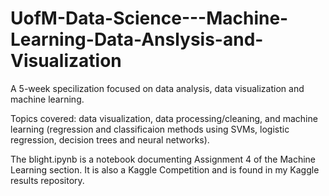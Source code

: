 # UofM-Data-Science---Machine-Learning-Data-Anslysis-and-Visualization
A 5-week specilization focused on data analysis, data visualization and machine learning.

Topics covered: data visualization, data processing/cleaning, and machine learning (regression and classificaion methods using SVMs, logistic regression, decision trees and neural networks).

The blight.ipynb is a notebook documenting Assignment 4 of the Machine Learning section. It is also a Kaggle Competition and is found in my Kaggle results repository. 
